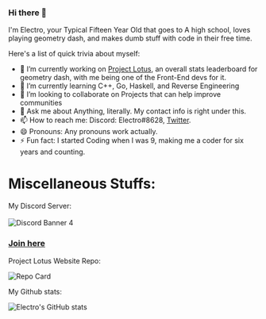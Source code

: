 ### Hi there 👋

I'm Electro, your Typical Fifteen Year Old that goes to A high school, loves playing geometry dash, and makes dumb stuff with code in their free time.

Here's a list of quick trivia about myself:
- 🔭 I’m currently working on [Project Lotus](https://github.com/lotus-gd), an overall stats leaderboard for geometry dash, with me being one of the Front-End devs for it.
- 🌱 I’m currently learning C++, Go, Haskell, and Reverse Engineering
- 👯 I’m looking to collaborate on Projects that can help improve communities
- 💬 Ask me about Anything, literally. My contact info is right under this.
- 📫 How to reach me: Discord: Electro#8628, [Twitter](https://twitter.com/poweredbyelectr).
- 😄 Pronouns: Any pronouns work actually.
- ⚡ Fun fact: I started Coding when I was 9, making me a coder for six years and counting.

# Miscellaneous Stuffs:

My Discord Server:
<br>
<br>
![Discord Banner 4](https://discordapp.com/api/guilds/861241327411527680/widget.png?style=shield)
<br>
### [Join here](https://discord.gg/fCDf7ZF8d6)


Project Lotus Website Repo:

![Repo Card](https://github-readme-stats.vercel.app/api/pin?username=lotus-gd&repo=lotus-web&title_color=fff&icon_color=f9f9f9&text_color=9f9f9f&bg_color=30,e96443,904e95)

My Github stats:

![Electro's GitHub stats](https://github-readme-stats.vercel.app/api?username=electroflameofficial&show_icons=true&theme=omni)
